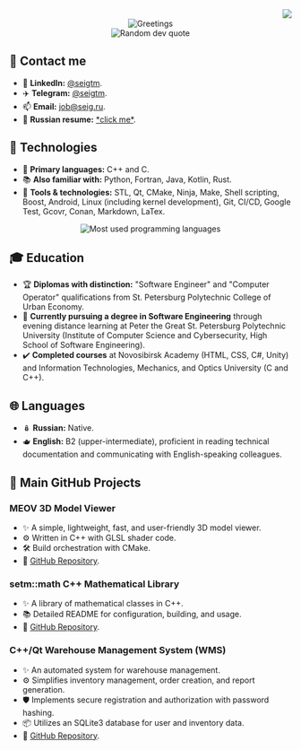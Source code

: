 <img align="right" src="https://visitor-badge.laobi.icu/badge?page_id=seigtm">

<br />

<div align="center">
  <img src="https://readme-typing-svg.herokuapp.com?font=Fira+Code&duration=1000&pause=1000&center=true&vCenter=true&multiline=true&repeat=false&random=false&width=420&height=100&lines=Hello%2C+I'm+Konstantin+Baranov!+%F0%9F%91%8B;A+C%2B%2B+software+engineer.;Welcome+to+my+%E2%9C%A8GitHub+profile%E2%9C%A8!" alt="Greetings">
</div>

<div align="center">
  <img src="https://quotes-github-readme.vercel.app/api?type=vertical&theme=dracula" alt="Random dev quote">
</div>

## 👥 Contact me

- 🔗 **LinkedIn:** [@seigtm](https://www.linkedin.com/in/seigtm).
- ✈️ **Telegram:** [@seigtm](https://t.me/seigtm).
- 📫 **Email:** [job@seig.ru](mailto:job@seig.ru).
- 📄 **Russian resume:** [\*click me\*](https://seigtm.github.io).

## 🔧 Technologies

- 🚀 **Primary languages:** C++ and C.
- 📚 **Also familiar with:** Python, Fortran, Java, Kotlin, Rust.
- 🔨 **Tools & technologies:** STL, Qt, CMake, Ninja, Make, Shell scripting, Boost, Android, Linux (including kernel development), Git, CI/CD, Google Test, Gcovr, Conan, Markdown, LaTex.

<div align="center">
  <img src="https://github-readme-stats.vercel.app/api/top-langs/?username=seigtm&theme=dracula&include_all_commits=true&layout=compact&hide=PureBasic" alt="Most used programming languages">
</div>

## 🎓 Education

- 🏆 **Diplomas with distinction:** "Software Engineer" and "Computer Operator" qualifications from St. Petersburg Polytechnic College of Urban Economy.
- 📖 **Currently pursuing a degree in Software Engineering** through evening distance learning at Peter the Great St. Petersburg Polytechnic University (Institute of Computer Science and Cybersecurity, High School of Software Engineering).
- ✔️ **Completed courses** at Novosibirsk Academy (HTML, CSS, C#, Unity) and Information Technologies, Mechanics, and Optics University (C and C++).

## 🌐 Languages

- 🪆 **Russian:** Native.
- 🫖 **English:** B2 (upper-intermediate), proficient in reading technical documentation and communicating with English-speaking colleagues.

## 📁 Main GitHub Projects

### MEOV 3D Model Viewer

- ✨ A simple, lightweight, fast, and user-friendly 3D model viewer.
- ⚙️ Written in C++ with GLSL shader code.
- 🛠️ Build orchestration with CMake.
- 🔗 [GitHub Repository](https://github.com/seigtm/meov).

### setm::math C++ Mathematical Library

- ✨ A library of mathematical classes in C++.
- 📚 Detailed README for configuration, building, and usage.
- 🔗 [GitHub Repository](https://github.com/seigtm/setm-math).

### C++/Qt Warehouse Management System (WMS)

- ✨ An automated system for warehouse management.
- ⚙️ Simplifies inventory management, order creation, and report generation.
- 🛡️ Implements secure registration and authorization with password hashing.
- 📦 Utilizes an SQLite3 database for user and inventory data.
- 🔗 [GitHub Repository](https://github.com/seigtm/Qt-WMS).

